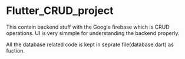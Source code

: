 # Flutter_CRUD_project
This contain backend stuff with the Google firebase which is CRUD operations.
UI is very simmple for understanding the backend properly.

All the database related code is kept in seprate file(database.dart) as fuction.

